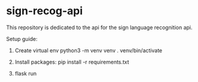 # sign-recog-api
This repository is dedicated to the api for the sign language recognition api.

Setup guide:
1. Create virtual env
python3 -m venv venv
. venv/bin/activate

2. Install packages:
pip install -r requirements.txt

3. flask run

